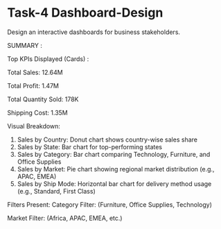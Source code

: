 # Task-4  Dashboard-Design
Design an interactive dashboards for business stakeholders.

SUMMARY :

Top KPIs Displayed (Cards) :

Total Sales: 12.64M

Total Profit: 1.47M

Total Quantity Sold: 178K

Shipping Cost: 1.35M

Visual Breakdown:
1. Sales by Country: Donut chart shows country-wise sales share
2. Sales by State: Bar chart for top-performing states
3. Sales by Category: Bar chart comparing Technology, Furniture, and Office Supplies
4. Sales by Market: Pie chart showing regional market distribution (e.g., APAC, EMEA)
5. Sales by Ship Mode: Horizontal bar chart for delivery method usage (e.g., Standard, First Class)
   
Filters Present:
Category Filter: (Furniture, Office Supplies, Technology)

Market Filter: (Africa, APAC, EMEA, etc.)

